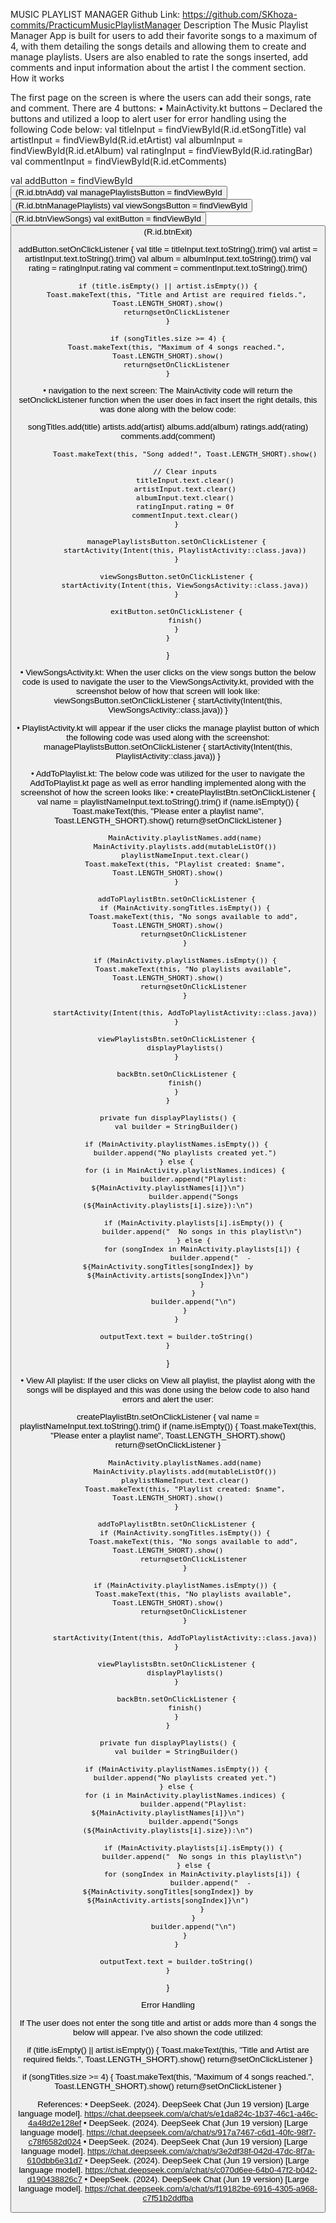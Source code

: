 MUSIC PLAYLIST MANAGER
Github Link: 
https://github.com/SKhoza-commits/PracticumMusicPlaylistManager
Description
The Music Playlist Manager App is built for users to add their favorite songs to a maximum of 4, with them detailing the songs details and allowing them to create and manage playlists. Users are also enabled to rate the songs inserted, add comments and input information about the artist I the comment section.
How it works
 
The first page on the screen is where the users can add their songs, rate and comment. There are 4 buttons:
•	MainActivity.kt buttons – Declared the buttons and utilized a loop to alert user for error handling using the following Code below:
val titleInput = findViewById<EditText>(R.id.etSongTitle)
val artistInput = findViewById<EditText>(R.id.etArtist)
val albumInput = findViewById<EditText>(R.id.etAlbum)
val ratingInput = findViewById<RatingBar>(R.id.ratingBar)
val commentInput = findViewById<EditText>(R.id.etComments)

val addButton = findViewById<Button>(R.id.btnAdd)
val managePlaylistsButton = findViewById<Button>(R.id.btnManagePlaylists)
val viewSongsButton = findViewById<Button>(R.id.btnViewSongs)
val exitButton = findViewById<Button>(R.id.btnExit)

addButton.setOnClickListener {
    val title = titleInput.text.toString().trim()
    val artist = artistInput.text.toString().trim()
    val album = albumInput.text.toString().trim()
    val rating = ratingInput.rating
    val comment = commentInput.text.toString().trim()

    if (title.isEmpty() || artist.isEmpty()) {
        Toast.makeText(this, "Title and Artist are required fields.", Toast.LENGTH_SHORT).show()
        return@setOnClickListener
    }

    if (songTitles.size >= 4) {
        Toast.makeText(this, "Maximum of 4 songs reached.", Toast.LENGTH_SHORT).show()
        return@setOnClickListener
    }

•	navigation to the next screen: The MainActivity code will return the setOnclickListener function when the user does in fact insert the right details, this was done along with the below code:

songTitles.add(title)
            artists.add(artist)
            albums.add(album)
            ratings.add(rating)
            comments.add(comment)

            Toast.makeText(this, "Song added!", Toast.LENGTH_SHORT).show()

            // Clear inputs
            titleInput.text.clear()
            artistInput.text.clear()
            albumInput.text.clear()
            ratingInput.rating = 0f
            commentInput.text.clear()
        }

        managePlaylistsButton.setOnClickListener {
            startActivity(Intent(this, PlaylistActivity::class.java))
        }

        viewSongsButton.setOnClickListener {
            startActivity(Intent(this, ViewSongsActivity::class.java))
        }

        exitButton.setOnClickListener {
            finish()
        }
    }
}


•	ViewSongsActivity.kt: When the user clicks on the view songs button the below code is used to navigate the user to the ViewSongsActivity.kt, provided with the screenshot below of how that screen will look like:
viewSongsButton.setOnClickListener {
    startActivity(Intent(this, ViewSongsActivity::class.java))
}

 

•	PlaylistActivity.kt will appear if the user clicks the manage playlist button of which the following code was used along with the screenshot:
managePlaylistsButton.setOnClickListener {
    startActivity(Intent(this, PlaylistActivity::class.java))
}

 

•	AddToPlaylist.kt: The below code was utilized for the user to navigate the AddToPlaylist.kt page as well as error handling implemented along with the screenshot of how the screen looks like:
•	createPlaylistBtn.setOnClickListener {
            val name = playlistNameInput.text.toString().trim()
            if (name.isEmpty()) {
                Toast.makeText(this, "Please enter a playlist name", Toast.LENGTH_SHORT).show()
                return@setOnClickListener
            }

            MainActivity.playlistNames.add(name)
            MainActivity.playlists.add(mutableListOf())
            playlistNameInput.text.clear()
            Toast.makeText(this, "Playlist created: $name", Toast.LENGTH_SHORT).show()
        }

        addToPlaylistBtn.setOnClickListener {
            if (MainActivity.songTitles.isEmpty()) {
                Toast.makeText(this, "No songs available to add", Toast.LENGTH_SHORT).show()
                return@setOnClickListener
            }

            if (MainActivity.playlistNames.isEmpty()) {
                Toast.makeText(this, "No playlists available", Toast.LENGTH_SHORT).show()
                return@setOnClickListener
            }

            startActivity(Intent(this, AddToPlaylistActivity::class.java))
        }

        viewPlaylistsBtn.setOnClickListener {
            displayPlaylists()
        }

        backBtn.setOnClickListener {
            finish()
        }
    }

    private fun displayPlaylists() {
        val builder = StringBuilder()

        if (MainActivity.playlistNames.isEmpty()) {
            builder.append("No playlists created yet.")
        } else {
            for (i in MainActivity.playlistNames.indices) {
                builder.append("Playlist: ${MainActivity.playlistNames[i]}\n")
                builder.append("Songs (${MainActivity.playlists[i].size}):\n")

                if (MainActivity.playlists[i].isEmpty()) {
                    builder.append("  No songs in this playlist\n")
                } else {
                    for (songIndex in MainActivity.playlists[i]) {
                        builder.append("  - ${MainActivity.songTitles[songIndex]} by ${MainActivity.artists[songIndex]}\n")
                    }
                }
                builder.append("\n")
            }
        }

        outputText.text = builder.toString()
    }
}
 

•	View All playlist: If the user clicks on View all playlist, the playlist along with the songs will be displayed and this was done using the below code to also hand errors and alert the user:

createPlaylistBtn.setOnClickListener {
            val name = playlistNameInput.text.toString().trim()
            if (name.isEmpty()) {
                Toast.makeText(this, "Please enter a playlist name", Toast.LENGTH_SHORT).show()
                return@setOnClickListener
            }

            MainActivity.playlistNames.add(name)
            MainActivity.playlists.add(mutableListOf())
            playlistNameInput.text.clear()
            Toast.makeText(this, "Playlist created: $name", Toast.LENGTH_SHORT).show()
        }

        addToPlaylistBtn.setOnClickListener {
            if (MainActivity.songTitles.isEmpty()) {
                Toast.makeText(this, "No songs available to add", Toast.LENGTH_SHORT).show()
                return@setOnClickListener
            }

            if (MainActivity.playlistNames.isEmpty()) {
                Toast.makeText(this, "No playlists available", Toast.LENGTH_SHORT).show()
                return@setOnClickListener
            }

            startActivity(Intent(this, AddToPlaylistActivity::class.java))
        }

        viewPlaylistsBtn.setOnClickListener {
            displayPlaylists()
        }

        backBtn.setOnClickListener {
            finish()
        }
    }

    private fun displayPlaylists() {
        val builder = StringBuilder()

        if (MainActivity.playlistNames.isEmpty()) {
            builder.append("No playlists created yet.")
        } else {
            for (i in MainActivity.playlistNames.indices) {
                builder.append("Playlist: ${MainActivity.playlistNames[i]}\n")
                builder.append("Songs (${MainActivity.playlists[i].size}):\n")

                if (MainActivity.playlists[i].isEmpty()) {
                    builder.append("  No songs in this playlist\n")
                } else {
                    for (songIndex in MainActivity.playlists[i]) {
                        builder.append("  - ${MainActivity.songTitles[songIndex]} by ${MainActivity.artists[songIndex]}\n")
                    }
                }
                builder.append("\n")
            }
        }

        outputText.text = builder.toString()
    }
}





Error Handling 

If The user does not enter the song title and artist or adds more than 4 songs the below will appear. I’ve also shown the code utilized:


if (title.isEmpty() || artist.isEmpty()) {
    Toast.makeText(this, "Title and Artist are required fields.", Toast.LENGTH_SHORT).show()
    return@setOnClickListener
}

if (songTitles.size >= 4) {
    Toast.makeText(this, "Maximum of 4 songs reached.", Toast.LENGTH_SHORT).show()
    return@setOnClickListener
}
 
 
References:
•	DeepSeek. (2024). DeepSeek Chat (Jun 19 version) [Large language model]. https://chat.deepseek.com/a/chat/s/e1da824c-1b37-46c1-a46c-4a48d2e128ef
•	DeepSeek. (2024). DeepSeek Chat (Jun 19 version) [Large language model]. https://chat.deepseek.com/a/chat/s/917a7467-c6d1-40fc-98f7-c78f6582d024
•	DeepSeek. (2024). DeepSeek Chat (Jun 19 version) [Large language model]. https://chat.deepseek.com/a/chat/s/3e2df38f-042d-47dc-8f7a-610dbb6e31d7
•	DeepSeek. (2024). DeepSeek Chat (Jun 19 version) [Large language model]. https://chat.deepseek.com/a/chat/s/c070d6ee-64b0-47f2-b042-d190438826c7
•	DeepSeek. (2024). DeepSeek Chat (Jun 19 version) [Large language model]. https://chat.deepseek.com/a/chat/s/f19182be-6916-4305-a968-c7f51b2ddfba

